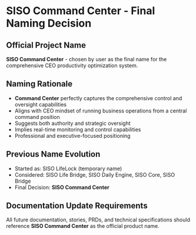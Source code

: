 # SISO Command Center - Final Naming Decision

## Official Project Name
**SISO Command Center** - chosen by user as the final name for the comprehensive CEO productivity optimization system.

## Naming Rationale
- **Command Center** perfectly captures the comprehensive control and oversight capabilities
- Aligns with CEO mindset of running business operations from a central command position
- Suggests both authority and strategic oversight
- Implies real-time monitoring and control capabilities
- Professional and executive-focused positioning

## Previous Name Evolution
- Started as: SISO LifeLock (temporary name)
- Considered: SISO Life Bridge, SISO Daily Engine, SISO Core, SISO Bridge
- Final Decision: **SISO Command Center**

## Documentation Update Requirements
All future documentation, stories, PRDs, and technical specifications should reference **SISO Command Center** as the official product name.